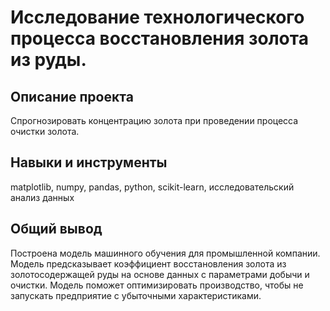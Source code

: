 # Исследование технологического процесса восстановления золота из руды.

## Описание проекта
Спрогнозировать концентрацию золота при проведении процесса очистки золота.

## Навыки и инструменты
matplotlib, numpy, pandas, python, scikit-learn, исследовательский анализ данных

## Общий вывод
Построена модель машинного обучения для промышленной компании. Модель предсказывает коэффициент восстановления золота из золотосодержащей руды на основе данных с параметрами добычи и очистки. Модель поможет оптимизировать производство, чтобы не запускать предприятие с убыточными характеристиками.